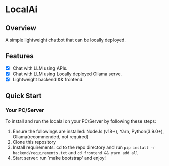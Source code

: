 # LocalAi

## Overview
A simple lightweight chatbot that can be locally deployed.

## Features

- [x] Chat with LLM using APIs.
- [x] Chat with LLM using Locally deployed Ollama serve.
- [x] Lightweight backend && frontend.

## Quick Start
### Your PC/Server
To install and run the localai on your PC/Server by following these steps:
1. Ensure the followings are installed: NodeJs (v18+), Yarn, Python(3.9.0+), Ollama(recommended, not required)
2. Clone this repository
3. Install requirements: cd to the repo directory and run `pip install -r backend/requirements.txt` and `cd frontend && yarn add all`
4. Start server: run `make bootstrap' and enjoy!
